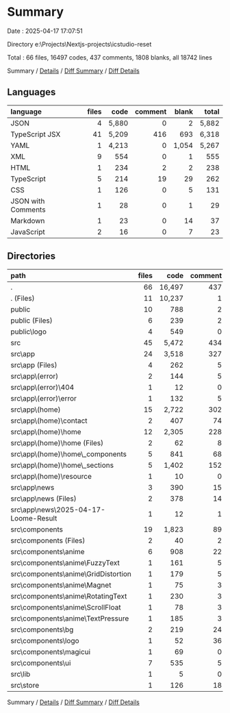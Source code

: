 # Summary

Date : 2025-04-17 17:07:51

Directory e:\\Projects\\Nextjs-projects\\icstudio-reset

Total : 66 files,  16497 codes, 437 comments, 1808 blanks, all 18742 lines

Summary / [Details](details.md) / [Diff Summary](diff.md) / [Diff Details](diff-details.md)

## Languages
| language | files | code | comment | blank | total |
| :--- | ---: | ---: | ---: | ---: | ---: |
| JSON | 4 | 5,880 | 0 | 2 | 5,882 |
| TypeScript JSX | 41 | 5,209 | 416 | 693 | 6,318 |
| YAML | 1 | 4,213 | 0 | 1,054 | 5,267 |
| XML | 9 | 554 | 0 | 1 | 555 |
| HTML | 1 | 234 | 2 | 2 | 238 |
| TypeScript | 5 | 214 | 19 | 29 | 262 |
| CSS | 1 | 126 | 0 | 5 | 131 |
| JSON with Comments | 1 | 28 | 0 | 1 | 29 |
| Markdown | 1 | 23 | 0 | 14 | 37 |
| JavaScript | 2 | 16 | 0 | 7 | 23 |

## Directories
| path | files | code | comment | blank | total |
| :--- | ---: | ---: | ---: | ---: | ---: |
| . | 66 | 16,497 | 437 | 1,808 | 18,742 |
| . (Files) | 11 | 10,237 | 1 | 1,085 | 11,323 |
| public | 10 | 788 | 2 | 3 | 793 |
| public (Files) | 6 | 239 | 2 | 2 | 243 |
| public\\logo | 4 | 549 | 0 | 1 | 550 |
| src | 45 | 5,472 | 434 | 720 | 6,626 |
| src\\app | 24 | 3,518 | 327 | 421 | 4,266 |
| src\\app (Files) | 4 | 262 | 5 | 20 | 287 |
| src\\app\\(error) | 2 | 144 | 5 | 17 | 166 |
| src\\app\\(error)\\404 | 1 | 12 | 0 | 3 | 15 |
| src\\app\\(error)\\error | 1 | 132 | 5 | 14 | 151 |
| src\\app\\(home) | 15 | 2,722 | 302 | 358 | 3,382 |
| src\\app\\(home)\\contact | 2 | 407 | 74 | 61 | 542 |
| src\\app\\(home)\\home | 12 | 2,305 | 228 | 295 | 2,828 |
| src\\app\\(home)\\home (Files) | 2 | 62 | 8 | 14 | 84 |
| src\\app\\(home)\\home\\_components | 5 | 841 | 68 | 102 | 1,011 |
| src\\app\\(home)\\home\\_sections | 5 | 1,402 | 152 | 179 | 1,733 |
| src\\app\\(home)\\resource | 1 | 10 | 0 | 2 | 12 |
| src\\app\\news | 3 | 390 | 15 | 26 | 431 |
| src\\app\\news (Files) | 2 | 378 | 14 | 23 | 415 |
| src\\app\\news\\2025-04-17-Loome-Result | 1 | 12 | 1 | 3 | 16 |
| src\\components | 19 | 1,823 | 89 | 278 | 2,190 |
| src\\components (Files) | 2 | 40 | 2 | 10 | 52 |
| src\\components\\anime | 6 | 908 | 22 | 139 | 1,069 |
| src\\components\\anime\\FuzzyText | 1 | 161 | 5 | 34 | 200 |
| src\\components\\anime\\GridDistortion | 1 | 179 | 5 | 31 | 215 |
| src\\components\\anime\\Magnet | 1 | 75 | 3 | 13 | 91 |
| src\\components\\anime\\RotatingText | 1 | 230 | 3 | 18 | 251 |
| src\\components\\anime\\ScrollFloat | 1 | 78 | 3 | 11 | 92 |
| src\\components\\anime\\TextPressure | 1 | 185 | 3 | 32 | 220 |
| src\\components\\bg | 2 | 219 | 24 | 61 | 304 |
| src\\components\\logo | 1 | 52 | 36 | 9 | 97 |
| src\\components\\magicui | 1 | 69 | 0 | 3 | 72 |
| src\\components\\ui | 7 | 535 | 5 | 56 | 596 |
| src\\lib | 1 | 5 | 0 | 2 | 7 |
| src\\store | 1 | 126 | 18 | 19 | 163 |

Summary / [Details](details.md) / [Diff Summary](diff.md) / [Diff Details](diff-details.md)